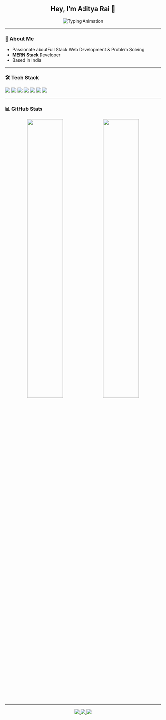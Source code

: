 <h2 align="center">Hey, I’m Aditya Rai 👋</h2>

<p align="center">
  <img src="https://readme-typing-svg.demolab.com?font=Fira+Code&duration=2500&pause=1000&center=true&vCenter=true&width=380&lines=Full+Stack+Web+Developer;MERN+Stack+Learner" alt="Typing Animation" />
</p>

---

### 🚀 About Me

-  Passionate aboutFull Stack Web Development & Problem Solving  
-  **MERN Stack** Developer
-  Based in India

---

### 🛠️ Tech Stack

<p>
  <img src="https://img.shields.io/badge/JavaScript-black?style=flat&logo=javascript" />
  <img src="https://img.shields.io/badge/React-black?style=flat&logo=react" />
  <img src="https://img.shields.io/badge/Node.js-black?style=flat&logo=node.js" />
  <img src="https://img.shields.io/badge/Express-black?style=flat&logo=express" />
  <img src="https://img.shields.io/badge/MongoDB-black?style=flat&logo=mongodb" />
  <img src="https://img.shields.io/badge/TailwindCSS-black?style=flat&logo=tailwindcss" />
  <img src="https://img.shields.io/badge/Git-black?style=flat&logo=git" />
</p>

---

### 📊 GitHub Stats

<p align="center">
  <img src="https://github-readme-stats.vercel.app/api?username=aditya51020&show_icons=true&hide_title=true&theme=graywhite&hide_border=true" width="48%" />
  <img src="https://github-readme-streak-stats.herokuapp.com/?user=aditya51020&theme=graywhite&hide_border=true" width="48%" />
</p>

---

<p align="center">
  <a href="https://github.com/aditya51020" target="_blank">
    <img src="https://img.shields.io/badge/GitHub-000?style=flat&logo=github" />
  </a>
  <a href="foradityaworkdesk@gmail.com" target="_blank">
    <img src="https://img.shields.io/badge/Email-000?style=flat&logo=gmail" />
  </a>
  <a href="https://www.linkedin.com/in/aditya-rai01/" target="_blank">
    <img src="https://img.shields.io/badge/LinkedIn-000?style=flat&logo=linkedin" />
  </a>
</p>
